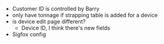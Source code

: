 - Customer ID is controlled by Barry
- only have tonnage if strapping table is added for a device
- is device edit page different?
	- Device ID, I think there's new fields
- Sigfox config 